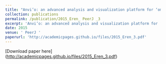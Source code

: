 ```yaml
---
title: "Anvi’o: an advanced analysis and visualization platform for ‘omics data."
collection: publications
permalink: /publication/2015_Eren_ PeerJ _3
excerpt: 'Anvi’o: an advanced analysis and visualization platform for ‘omics data.'
date: 2015
venue: ' PeerJ '
paperurl: 'http://academicpages.github.io/files/2015_Eren_3.pdf'
---
```

[Download paper here] (http://academicpages.github.io/files/2015_Eren_3.pdf)
